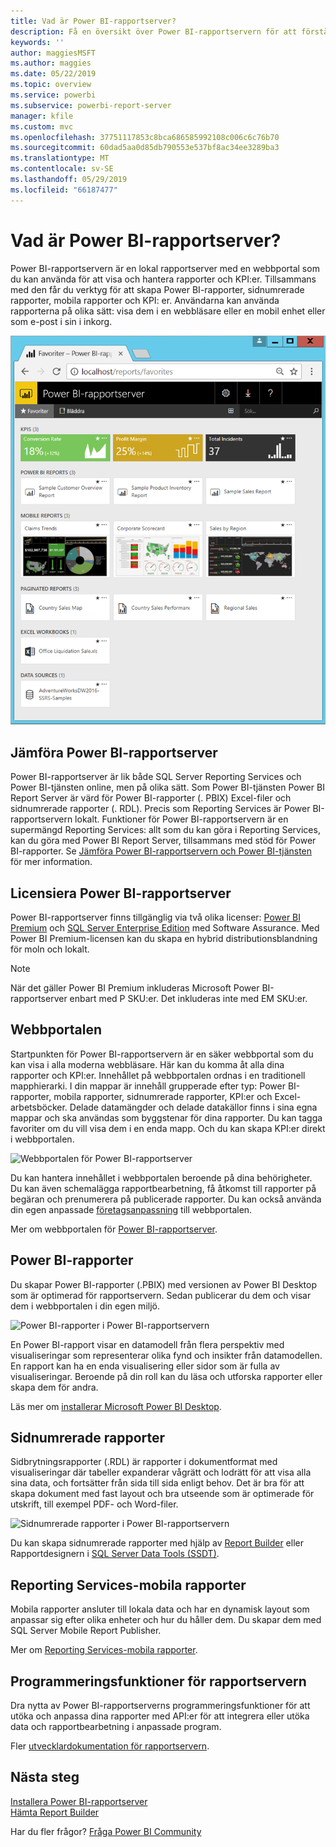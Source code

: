 ```yaml
---
title: Vad är Power BI-rapportserver?
description: Få en översikt över Power BI-rapportservern för att förstå hur den passar in med SQL Server Reporting Services (SSRS) och resten av Power BI.
keywords: ''
author: maggiesMSFT
ms.author: maggies
ms.date: 05/22/2019
ms.topic: overview
ms.service: powerbi
ms.subservice: powerbi-report-server
manager: kfile
ms.custom: mvc
ms.openlocfilehash: 37751117853c8bca686585992108c006c6c76b70
ms.sourcegitcommit: 60dad5aa0d85db790553e537bf8ac34ee3289ba3
ms.translationtype: MT
ms.contentlocale: sv-SE
ms.lasthandoff: 05/29/2019
ms.locfileid: "66187477"
---
```

# <a name="what-is-power-bi-report-server"></a>Vad är Power BI-rapportserver?

Power BI-rapportservern är en lokal rapportserver med en webbportal som du kan använda för att visa och hantera rapporter och KPI:er. Tillsammans med den får du verktyg för att skapa Power BI-rapporter, sidnumrerade rapporter, mobila rapporter och KPI: er. Användarna kan använda rapporterna på olika sätt: visa dem i en webbläsare eller en mobil enhet eller som e-post i sin i inkorg.

![Webbportalen för Power BI-rapportserver](media/get-started/power-bi-report-server-overview.png)

## <a name="comparing-power-bi-report-server"></a>Jämföra Power BI-rapportserver 
Power BI-rapportserver är lik både SQL Server Reporting Services och Power BI-tjänsten online, men på olika sätt. Som Power BI-tjänsten Power BI Report Server är värd för Power BI-rapporter (. PBIX) Excel-filer och sidnumrerade rapporter (. RDL). Precis som Reporting Services är Power BI-rapportservern lokalt. Funktioner för Power BI-rapportservern är en supermängd Reporting Services: allt som du kan göra i Reporting Services, kan du göra med Power BI Report Server, tillsammans med stöd för Power BI-rapporter. Se [Jämföra Power BI-rapportservern och Power BI-tjänsten](compare-report-server-service.md) för mer information.

## <a name="licensing-power-bi-report-server"></a>Licensiera Power BI-rapportserver
Power BI-rapportserver finns tillgänglig via två olika licenser: [Power BI Premium](../service-premium-what-is.md) och [SQL Server Enterprise Edition](https://www.microsoft.com/sql-server/sql-server-2017-editions) med Software Assurance. Med Power BI Premium-licensen kan du skapa en hybrid distributionsblandning för moln och lokalt.  

> [!NOTE]
> När det gäller Power BI Premium inkluderas Microsoft Power BI-rapportserver enbart med P SKU:er. Det inkluderas inte med EM SKU:er.

## <a name="web-portal"></a>Webbportalen
Startpunkten för Power BI-rapportservern är en säker webbportal som du kan visa i alla moderna webbläsare. Här kan du komma åt alla dina rapporter och KPI:er. Innehållet på webbportalen ordnas i en traditionell mapphierarki. I din mappar är innehåll grupperade efter typ: Power BI-rapporter, mobila rapporter, sidnumrerade rapporter, KPI:er och Excel-arbetsböcker. Delade datamängder och delade datakällor finns i sina egna mappar och ska användas som byggstenar för dina rapporter. Du kan tagga favoriter om du vill visa dem i en enda mapp. Och du kan skapa KPI:er direkt i webbportalen. 

![Webbportalen för Power BI-rapportserver](media/get-started/web-portal.png)

Du kan hantera innehållet i webbportalen beroende på dina behörigheter. Du kan även schemalägga rapportbearbetning, få åtkomst till rapporter på begäran och prenumerera på publicerade rapporter. Du kan också använda din egen anpassade [företagsanpassning](https://docs.microsoft.com/sql/reporting-services/branding-the-web-portal) till webbportalen. 

Mer om webbportalen för [Power BI-rapportserver](https://docs.microsoft.com/sql/reporting-services/web-portal-ssrs-native-mode).

## <a name="power-bi-reports"></a>Power BI-rapporter
Du skapar Power BI-rapporter (.PBIX) med versionen av Power BI Desktop som är optimerad för rapportservern. Sedan publicerar du dem och visar dem i webbportalen i din egen miljö.

![Power BI-rapporter i Power BI-rapportservern](media/get-started/powerbi-reports.png)

En Power BI-rapport visar en datamodell från flera perspektiv med visualiseringar som representerar olika fynd och insikter från datamodellen.  En rapport kan ha en enda visualisering eller sidor som är fulla av visualiseringar. Beroende på din roll kan du läsa och utforska rapporter eller skapa dem för andra.

Läs mer om [installerar Microsoft Power BI Desktop](install-powerbi-desktop.md).

## <a name="paginated-reports"></a>Sidnumrerade rapporter
Sidbrytningsrapporter (.RDL) är rapporter i dokumentformat med visualiseringar där tabeller expanderar vågrätt och lodrätt för att visa alla sina data, och fortsätter från sida till sida enligt behov. Det är bra för att skapa dokument med fast layout och bra utseende som är optimerade för utskrift, till exempel PDF- och Word-filer. 

![Sidnumrerade rapporter i Power BI-rapportservern](media/get-started/paginated-reports.png)

Du kan skapa sidnumrerade rapporter med hjälp av [Report Builder](https://docs.microsoft.com/sql/reporting-services/report-builder/report-builder-in-sql-server-2016) eller Rapportdesignern i [SQL Server Data Tools (SSDT)](https://docs.microsoft.com/sql/reporting-services/tools/reporting-services-in-sql-server-data-tools-ssdt).

## <a name="reporting-services-mobile-reports"></a>Reporting Services-mobila rapporter
Mobila rapporter ansluter till lokala data och har en dynamisk layout som anpassar sig efter olika enheter och hur du håller dem. Du skapar dem med SQL Server Mobile Report Publisher.

Mer om [Reporting Services-mobila rapporter](https://docs.microsoft.com/sql/reporting-services/mobile-reports/create-mobile-reports-with-sql-server-mobile-report-publisher). 

## <a name="report-server-programming-features"></a>Programmeringsfunktioner för rapportservern
Dra nytta av Power BI-rapportserverns programmeringsfunktioner för att utöka och anpassa dina rapporter med API:er för att integrera eller utöka data och rapportbearbetning i anpassade program.

Fler [utvecklardokumentation för rapportservern](https://docs.microsoft.com/sql/reporting-services/reporting-services-developer-documentation).

## <a name="next-steps"></a>Nästa steg
[Installera Power BI-rapportserver](install-report-server.md)  
[Hämta Report Builder](https://www.microsoft.com/download/details.aspx?id=53613)  

Har du fler frågor? [Fråga Power BI Community](https://community.powerbi.com/)


